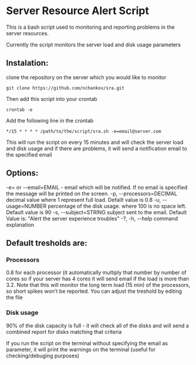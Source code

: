 # Server Resource Alert Script

This is a bash script used to monitoring and reporting problems in the server resources.

Currently the script monitors the server load and disk usage parameters

## Instalation:

clone the repository on the server which you would like to monitor

```
git clone https://github.com/nchankov/sra.git
```

Then add this script into your crontab

```
crontab -e
```

Add the following line in the crontab

```
*/15 * * * * /path/to/the/script/sra.sh -e=email@server.com
```

This will run the script on every 15 minutes and will check the server load and disk 
usage and if there are problems, it will send a notification email to the specified email

## Options:

-e= or --email=EMAIL          - email which will be notified. If no email is specified the message will be printed on the screen.
-p, --processors=DECIMAL      decimal value where 1 represent full load. Defailt value is 0.8
-u, --usage=NUMBER            percentage of the disk usage. where 100 is no space left. Default value is 90
-s, --subject=STRING          subject sent to the email. Default Value is: "Alert the server experience troubles"
-?, -h, --help                command explanation

## Default tresholds are:

### Processors
0.8 for each processor (it automatically multiply that number by number of cores so if
your server has 4 cores it will send email if the load is more than 3.2.
Note that this will monitor the long term load (15 min) of the processors, so short spikes
won't be reported. You can adjust the treshold by editing the file

### Disk usage
90% of the disk capacity is full - it will check all of the disks and will send a combined report
for disks matching that criteria

If you run the script on the terminal without specifying the email as parameter,
it will print the warnings on the terminal (useful for checking/debuging purposes)
